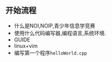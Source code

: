 ## 开始流程


 - 什么是NOI,NOIP,青少年信息学竞赛
 - 使用什么代码编写器,编程语言,系统环境.
  - GUIDE
  - linux+vim
 - 编写第一个程序`helloWorld.cpp`
